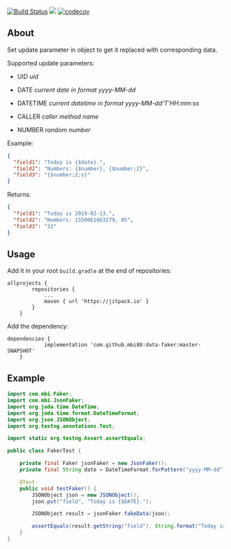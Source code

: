 [![Build Status](https://travis-ci.com/mbi88/data-faker.svg?branch=master)](https://travis-ci.com/mbi88/data-faker)
[![](https://jitpack.io/v/mbi88/data-faker.svg)](https://jitpack.io/#mbi88/data-faker)
[![codecov](https://codecov.io/gh/mbi88/data-faker/branch/master/graph/badge.svg)](https://codecov.io/gh/mbi88/data-faker)


## About
Set update parameter in object to get it replaced with corresponding data.

Supported update parameters: 
- UID _uid_

- DATE _current date in format yyyy-MM-dd_

- DATETIME _current datetime in format yyyy-MM-dd'T'HH:mm:ss_

- CALLER _caller method name_

- NUMBER _random number_

Example:
```json
{
  "field1": "Today is {$date}.",
  "field2": "Numbers: {$number}, {$number;2}",
  "field3": "{$number;2;s}"
}
```

Returns:
```json
{
  "field1": "Today is 2019-02-13.",
  "field2": "Numbers: 1550061663279, 85",
  "field3": "32"
}
```

## Usage
Add it in your root `build.gradle` at the end of repositories:

```
allprojects {
		repositories {
			...
			maven { url 'https://jitpack.io' }
		}
	}
```

Add the dependency:

```
dependencies {
	        implementation 'com.github.mbi88:data-faker:master-SNAPSHOT'
	}
```

## Example
```java
import com.mbi.Faker;
import com.mbi.JsonFaker;
import org.joda.time.DateTime;
import org.joda.time.format.DateTimeFormat;
import org.json.JSONObject;
import org.testng.annotations.Test;

import static org.testng.Assert.assertEquals;

public class FakerTest {

    private final Faker jsonFaker = new JsonFaker();
    private final String date = DateTimeFormat.forPattern("yyyy-MM-dd").print(new DateTime());

    @Test
    public void testFaker() {
        JSONObject json = new JSONObject();
        json.put("field", "Today is {$DATE}.");

        JSONObject result = jsonFaker.fakeData(json);

        assertEquals(result.getString("field"), String.format("Today is %s.", date));
    }
}
```
